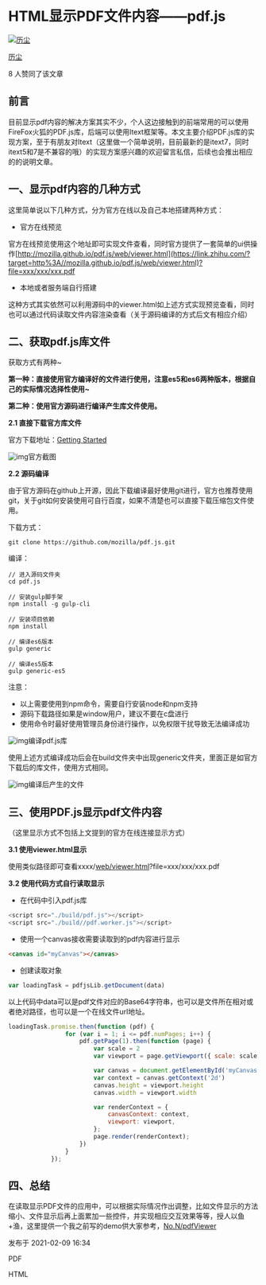 # HTML显示PDF文件内容——pdf.js

[![历尘](https://pic1.zhimg.com/v2-df44d0d4e142208bc02d2f3c21532b48_xs.jpg?source=172ae18b)](https://www.zhihu.com/people/li-chen-67-98-37)

[历尘](https://www.zhihu.com/people/li-chen-67-98-37)





8 人赞同了该文章

## 前言

目前显示pdf内容的解决方案其实不少，个人这边接触到的前端常用的可以使用FireFox火狐的PDF.js库，后端可以使用Itext框架等。本文主要介绍PDF.js库的实现方案，至于有朋友对Itext（这里做一个简单说明，目前最新的是itext7，同时itext5和7是不兼容的哦）的实现方案感兴趣的欢迎留言私信，后续也会推出相应的的说明文章。

## 一、显示pdf内容的几种方式

这里简单说以下几种方式，分为官方在线以及自己本地搭建两种方式：

- 官方在线预览

官方在线预览使用这个地址即可实现文件查看，同时官方提供了一套简单的ui供操作[http://mozilla.github.io/pdf.js/web/viewer.html](https://link.zhihu.com/?target=http%3A//mozilla.github.io/pdf.js/web/viewer.html)?file=xxx/xxx/xxx.pdf

- 本地或者服务端自行搭建

这种方式其实依然可以利用源码中的viewer.html如上述方式实现预览查看，同时也可以通过代码读取文件内容渲染查看（关于源码编译的方式后文有相应介绍）

## 二、获取pdf.js库文件

获取方式有两种~

**第一种：直接使用官方编译好的文件进行使用，注意es5和es6两种版本，根据自己的实际情况选择性使用~**

**第二种：使用官方源码进行编译产生库文件使用。**

**2.1 直接下载官方库文件**

官方下载地址：[Getting Started](https://link.zhihu.com/?target=http%3A//mozilla.github.io/pdf.js/getting_started/%23download)

![img](https://pic1.zhimg.com/80/v2-de04cb29635ba1bf12b956889f753b30_720w.jpg)官方截图

**2.2 源码编译**

由于官方源码在github上开源，因此下载编译最好使用git进行，官方也推荐使用git，关于git如何安装使用可自行百度，如果不清楚也可以直接下载压缩包文件使用。

下载方式：

```text
git clone https://github.com/mozilla/pdf.js.git
```

编译：

```text
// 进入源码文件夹
cd pdf.js

// 安装gulp脚手架
npm install -g gulp-cli

// 安装项目依赖
npm install

// 编译es6版本
gulp generic

// 编译es5版本
gulp generic-es5
```

注意：

- 以上需要使用到npm命令，需要自行安装node和npm支持
- 源码下载路径如果是window用户，建议不要在c盘进行
- 使用命令时最好使用管理员身份进行操作，以免权限干扰导致无法编译成功

![img](https://pic3.zhimg.com/80/v2-6cb4c95fdf6422bd624a75775566a8d2_720w.jpg)编译pdf.js库

使用上述方式编译成功后会在build文件夹中出现generic文件夹，里面正是如官方下载后的库文件，使用方式相同。

![img](https://pic3.zhimg.com/80/v2-1a666f7eefdc592dd7a2297ad44ef60a_720w.png)编译后产生的文件

## 三、使用PDF.js显示pdf文件内容

（这里显示方式不包括上文提到的官方在线连接显示方式）

**3.1 使用viewer.html显示**

使用类似路径即可查看xxxx/[web/viewer.html](https://link.zhihu.com/?target=http%3A//mozilla.github.io/pdf.js/web/viewer.html)?file=xxx/xxx/xxx.pdf

**3.2 使用代码方式自行读取显示**

- 在代码中引入pdf.js库

```js
<script src="./build/pdf.js"></script>
<script src="./build//pdf.worker.js"></script>
```

- 使用一个canvas接收需要读取到的pdf内容进行显示

```html
<canvas id="myCanvas"></canvas>
```

- 创建读取对象

```js
var loadingTask = pdfjsLib.getDocument(data)
```

以上代码中data可以是pdf文件对应的Base64字符串，也可以是文件所在相对或者绝对路径，也可以是一个在线文件url地址。

```js
loadingTask.promise.then(function (pdf) {
                for (var i = 1; i <= pdf.numPages; i++) {
                    pdf.getPage(1).then(function (page) {
                        var scale = 2
                        var viewport = page.getViewport({ scale: scale })

                        var canvas = document.getElementById('myCanvas')
                        var context = canvas.getContext('2d')
                        canvas.height = viewport.height
                        canvas.width = viewport.width

                        var renderContext = {
                            canvasContext: context,
                            viewport: viewport,
                        };
                        page.render(renderContext);
                    })
                }
            });
```

## 四、总结

在读取显示PDF文件的应用中，可以根据实际情况作出调整，比如文件显示的方法缩小、文件显示后再上面累加一些控件，并实现相应交互效果等等，授人以鱼+渔，这里提供一个我之前写的demo供大家参考，[No.N/pdfViewer](https://link.zhihu.com/?target=https%3A//gitee.com/No.N/pdf-viewer)



发布于 2021-02-09 16:34

PDF

HTML
